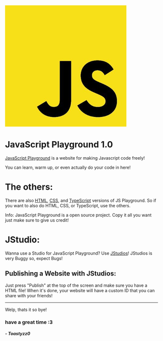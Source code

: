 ![jslogo](/js.jpg "JS logo")
# JavaScript Playground 1.0
[JavaScript Playground](https://javascriptplaygroundlol.github.io/) is a website for making Javascript code freely!

You can learn, warm up, or even actually do your code in here!

# The others:
There are also [HTML](https://javascriptplaygroundlol.github.io/htmlpg.html), [CSS](https://javascriptplaygroundlol.github.io/csspg.html), and [TypeScript](https://javascriptplaygroundlol.github.io/typescriptpg.html) versions of JS Playground. So if you want to also do HTML, CSS, or TypeScript, use the others.

Info: JavaScript Playground is a open source project. Copy it all you want just make sure to give us credit!

# JStudio:
Wanna use a Studio for JavaScript Playground? Use [JStudios](https://javascriptplaygroundlol.github.io/JStudios/)! JStudios is very Buggy so, expect Bugs!

## Publishing a Website with JStudios:
Just press "Publish" at the top of the screen and make sure you have a HTML file! When it's done, your website will have a custom ID that you can share with your friends!

<hr>


Welp, thats it so bye!
### have a great time :3
##### - Toastyzz0
